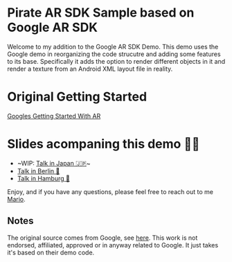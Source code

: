Pirate AR SDK Sample based on Google AR SDK
===========================================

Welcome to my addition to the Google AR SDK Demo. This demo uses the Google demo in reorganizing the code strucutre and adding some features to its base. Specifically it adds the option to render different objects in it and render a texture from an Android XML layout file in reality.

Original Getting Started
========================

[Googles Getting Started With AR](https://developers.google.com/ar/develop/java/getting-started)


Slides acompaning this demo 🏴‍☠️
=============================

* ~WIP: [Talk in Japan   🇯🇵](https://bit.ly/pirate-ar-japan)~
* [Talk in Berlin  🐻](https://bit.ly/pirate-ar-berlin)
* [Talk in Hamburg 🍔](https://bit.ly/pirate-ar-slides)

Enjoy, and if you have any questions, please feel free to reach out to me [Mario](twitter.com/mario.bodemann).

Notes
-----

The original source comes from Google, see [here](https://github.com/google-ar/arcore-android-sdk). This work is not endorsed, affiliated, approved or in anyway related to Google. It just takes it's based on their demo code.
